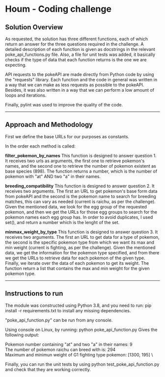 # Houm - Coding challenge

## Solution Overview

As requested, the solution has three different functions, each of which return an answer for the three
questions required in the challenge. A detailed description of each function is given as docstrings
in the relevant poke_api_functions.py file. Also, a file for unit tests was added, it basically checks 
if the type of data that each function returns is the one we are expecting.

API requests to the pokeAPI are made directly from Python code by using the "requests" library. Each function
and the code in general was written in a way that we can make as less requests as possible to the pokeAPI. Besides,
it was also written in a way that we can perform a low amount of loops and iterations. 

Finally, pylint was used to improve the quality of the code.

-----------------------------------------
## Approach and Methodology

First we define the base URLs for our purposes as constants.

In the order each method is called:

**filter_pokemon_by_names** This function is designed to answer question 1. It receives two urls as arguments, the first 
one to retrieve pokemon's names, and the second one to retrieve the number of pokemon existent as base species (898). The function
returns a number, which is the number of pokemon with "at" AND two "a" in their names.

**breeding_compatibility** This function is designed to answer question 2. It receives two arguments. The first an URL to get pokemon's base form data from pokeAPI and the second is the pokemon name to search for breeding matches, this can vary as needed (current is raichu, as per the challenge). Given the mentioned data, we look for the egg group of the requested pokemon, and then we get the URLs for those egg groups to search for the pokemon names each egg group has. In order to avoid duplicates, I used set(), and return a number which is the lenght of the set. 

**minmax_weight_by_type** This function is designed to answer question 3. It receives two arguments. The first an URL to get data for a type of pokemon, the second is the specific pokemon type from which we want its max and min weight (current is fighting, as per the challenge). Given the mentioned data, we get the information for the pokemon type specified, and from there we get the URLs to retrieve data for each pokemon of the given type. Finally, we iterate over the data of each pokemon to get its weight. The function return a list that contains the max and min weight for the given pokemon type.

-----------------------------------------
## Instructions to run

The module was constructed using Python 3.8, and you need to run: pip install -r requirements.txt to
install any missing dependencies.

"poke_api_function.py" can be run from any console.

Using console on Linux, by running: python poke_api_function.py
Gives the following output:

Pokemon number containing "at" and two "a" in their names: 9 \
The number of pokemon raichu can breed with is: 294 \
Maximum and minimun weight of G1 fighting type pokemon: [1300, 195] \

Finally, you can run the unit tests by using python test_poke_api_function.py and check that 
they are working correctly.
